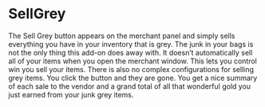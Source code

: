# SellGrey

The Sell Grey button appears on the merchant panel and simply sells everything you have in your inventory that is grey. The junk in your bags is not the only thing this add-on does away with. It doesn’t automatically sell all of your items when you open the merchant window. This lets you control win you sell your items. There is also no complex configurations for selling grey items. You click the button and they are gone. You get a nice summary of each sale to the vendor and a grand total of all that wonderful gold you just earned from your junk grey items.
